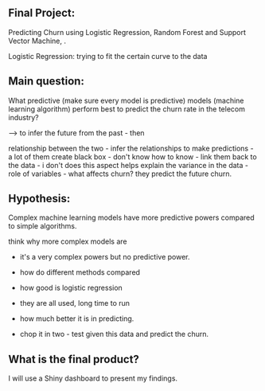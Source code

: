 ## Final Project: 

Predicting Churn using Logistic Regression, Random Forest and Support Vector Machine, .

Logistic Regression: trying to fit the certain curve to the data

## Main question: 

What predictive (make sure every model is predictive) models (machine learning algorithm) perform best to predict the churn rate in the telecom industry? 

--> to infer the future from the past - then 

relationship between the two - infer the relationships to make predictions - 
a lot of them create black box - don't know how to know - link them back to the data - i don't 
does this aspect helps explain the variance in the data - role of variables - what affects churn?
they predict the future churn. 



## Hypothesis: 

Complex machine learning models have more predictive powers compared to simple algorithms.

think why more complex models are
- it's a very complex powers but no predictive power. 

- how do different methods compared 
- how good is logistic regression
- they are all used, long time to run 
- how much better it is in predicting. 
- chop it in two - test given this data and predict the churn. 


## What is the final product?

I will use a Shiny dashboard to present my findings. 
